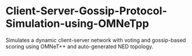 # Client-Server-Gossip-Protocol-Simulation-using-OMNeTpp
Simulates a dynamic client-server network with voting and gossip-based scoring using OMNeT++ and auto-generated NED topology.
